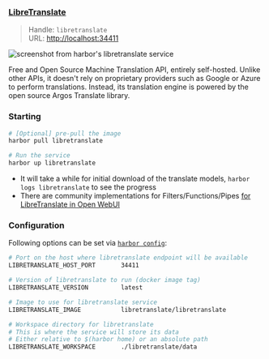 ### [LibreTranslate](https://github.com/LibreTranslate/LibreTranslate)

> Handle: `libretranslate`<br/>
> URL: [http://localhost:34411](http://localhost:34411)

![screenshot from harbor's libretranslate service](./harbor-libretranslate.png)

Free and Open Source Machine Translation API, entirely self-hosted. Unlike other APIs, it doesn't rely on proprietary providers such as Google or Azure to perform translations. Instead, its translation engine is powered by the open source Argos Translate library.

### Starting

```bash
# [Optional] pre-pull the image
harbor pull libretranslate

# Run the service
harbor up libretranslate
```

- It will take a while for initial download of the translate models, `harbor logs libretranslate` to see the progress
- There are community implementations for Filters/Functions/Pipes [for LibreTranslate in Open WebUI](https://docs.openwebui.com/tutorials/integrations/libre-translate#configuring-the-integration-in-open-webui)

### Configuration

Following options can be set via [`harbor config`](./3.-Harbor-CLI-Reference#harbor-config):

```bash
# Port on the host where libretranslate endpoint will be available
LIBRETRANSLATE_HOST_PORT       34411

# Version of libretranslate to run (docker image tag)
LIBRETRANSLATE_VERSION         latest

# Image to use for libretranslate service
LIBRETRANSLATE_IMAGE           libretranslate/libretranslate

# Workspace directory for libretranslate
# This is where the service will store its data
# Either relative to $(harbor home) or an absolute path
LIBRETRANSLATE_WORKSPACE       ./libretranslate/data
```